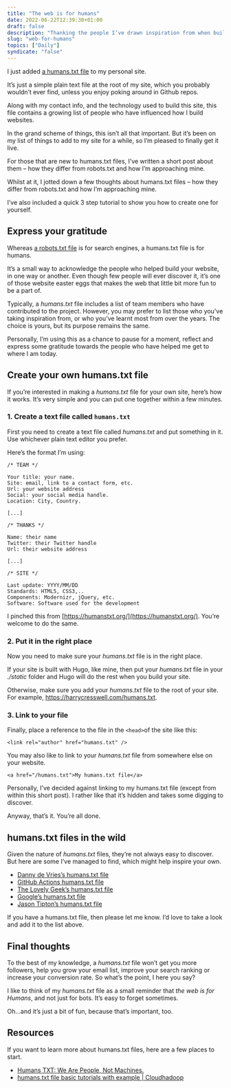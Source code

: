 ```yaml
---
title: "The web is for humans"
date: 2022-06-22T12:39:30+01:00
draft: false
description: "Thanking the people I’ve drawn inspiration from when building this website."
slug: "web-for-humans"
topics: ["Daily"]
syndicate: "false"
---
```


I just added [a humans.txt file](https://harrycresswell.com/humans.txt) to my personal site. 

It’s just a simple plain text file at the root of my site, which you probably wouldn’t ever find, unless you enjoy poking around in Github repos.

Along with my contact info, and the technology used to build this site, this file contains a growing list of people who have influenced how I build websites.

In the grand scheme of things, this isn’t all that important. But it’s been on my list of things to add to my site for a while, so I’m pleased to finally get it live. 

For those that are new to humans.txt files, I’ve written a short post about them – how they differ from robots.txt and how I’m approaching mine. 

Whilst at it, I jotted down a few thoughts about humans.txt files – how they differ from robots.txt and how I’m approaching mine.

I’ve also included a quick 3 step tutorial to show you how to create one for yourself.



## Express your gratitude

Whereas [a robots.txt file](https://www.cloudflare.com/en-gb/learning/bots/what-is-robots.txt/) is for search engines, a humans.txt file is for humans. 

It’s a small way to acknowledge the people who helped build your website, in one way or another. Even though few people will ever discover it, it’s one of those website easter eggs that makes the web that little bit more fun to be a part of.

Typically, a *humans.txt* file includes a list of team members who have contributed to the project. However, you may prefer to list those who you’ve taking inspiration from, or who you’ve learnt most from over the years. The choice is yours, but its purpose remains the same.

Personally, I’m using this as a chance to pause for a moment, reflect and express some gratitude towards the people who have helped me get to where I am today.


## Create your own humans.txt file

If you’re interested in making a *humans.txt* file for your own site, here’s how it works. It’s very simple and you can put one together within a few minutes.

### 1. Create a text file called `humans.txt`

First you need to create a text file called *humans.txt* and put something in it. Use whichever plain text editor you prefer.

Here’s the format I’m using:

```
/* TEAM */
                      
Your title: your name.                           
Site: email, link to a contact form, etc.  
Url: your website address                          
Social: your social media handle.                          
Location: City, Country.

[...]
    							
/* THANKS */

Name: their name
Twitter: their Twitter handle
Url: their website address    

[...]
                        
/* SITE */
                     
Last update: YYYY/MM/DD                                 
Standards: HTML5, CSS3,..                          
Components: Modernizr, jQuery, etc.                  
Software: Software used for the development
```

I pinched this from [](https://humanstxt.org/)[https://humanstxt.org/](https://humanstxt.org/). You’re welcome to do the same.


### 2. Put it in the right place

Now you need to make sure your *humans.txt* file is in the right place.

If your site is built with Hugo, like mine, then put your *humans.txt* file in your _./static_ folder and Hugo will do the rest when you build your site.

Otherwise, make sure you add your *humans.txt* file to the root of your site. For example, https://harrycresswell.com/humans.txt.

### 3. Link to your file

Finally, place a reference to the file in the `<head>`of the site like this:

```
<link rel="author" href="humans.txt" />
```

You may also like to link to your *humans.txt* file from somewhere else on your website. 

```
<a href="/humans.txt">My humans.txt file</a>
```

Personally, I’ve decided against linking to my humans.txt file (except from within this short post). I rather like that it’s hidden and takes some digging to discover.

Anyway, that’s it. You’re all done.

## humans.txt files in the wild

Given the nature of *humans.txt* files, they’re not always easy to discover. But here are some I’ve managed to find, which might help inspire your own.

- [Danny de Vries’s humans.txt file](https://www.dandevri.es/humans.txt)
- [GitHub Actions humans.txt file](https://actions.github.io/humans.txt/)
- [The Lovely Geek’s humans.txt file](https://thelovelygeek.com/humans.txt)
- [Google’s humans.txt file](https://www.google.com/humans.txt)
- [Jason Tipton’s humans.txt file](https://frontlinedev.com/humans.txt)

If you have a humans.txt file, then please let me know. I’d love to take a look and add it to the list above.

## Final thoughts

To the best of my knowledge, a *humans.txt* file won’t get you more followers, help you grow your email list, improve your search ranking or  increase your conversion rate. So what’s the point, I here you say? 

I like to think of my *humans.txt* file as a small reminder that *the web is for Humans*, and not just for bots. It’s easy to forget sometimes.

Oh...and it’s just a bit of fun, because that’s important, too.

## Resources

If you want to learn more about humans.txt files, here are a few places to start.

- [Humans TXT: We Are People, Not Machines.](https://humanstxt.org/)
- [humans.txt file basic tutorials with example | Cloudhadoop](https://www.cloudhadoop.com/humans-txt-file-example/)